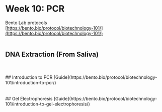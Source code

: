 # Week 10: PCR

Bento Lab protocols<br/>
[https://bento.bio/protocol/biotechnology-101/](https://bento.bio/protocol/biotechnology-101/)<br/>
<br/>

## DNA Extraction (From Saliva)

<br/>
<br/>
## Introduction to PCR
[Guide](https://bento.bio/protocol/biotechnology-101/introduction-to-pcr/)<br/>
<br/>
<br/>
## Gel Electrophoresis
[Guide](https://bento.bio/protocol/biotechnology-101/introduction-to-gel-electrophoresis/)<br/>
<br/>
